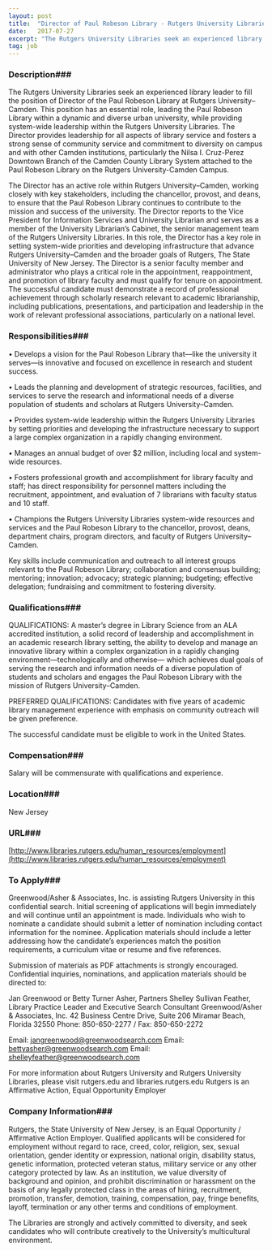 ```yaml
---
layout: post
title:  "Director of Paul Robeson Library - Rutgers University Libraries - Rutgers University Libraries"
date:   2017-07-27
excerpt: "The Rutgers University Libraries seek an experienced library leader to fill the position of Director of the Paul Robeson Library at Rutgers University–Camden. This position has an essential role, leading the Paul Robeson Library within a dynamic and diverse urban university, while providing system-wide leadership within the Rutgers University Libraries...."
tag: job
---
```


### Description###

The Rutgers University Libraries seek an experienced library leader to fill the position of Director of the Paul Robeson Library at Rutgers University–Camden. This position has an essential role, leading the Paul Robeson Library within a dynamic and diverse urban university, while providing system-wide leadership within the Rutgers University Libraries. The Director provides leadership for all aspects of library service and fosters a strong sense of community service and commitment to diversity on campus and with other Camden institutions,
particularly the Nilsa I. Cruz-Perez Downtown Branch of the Camden County Library System attached to the Paul Robeson Library on the Rutgers University-Camden Campus.

The Director has an active role within Rutgers University–Camden, working closely with key stakeholders, including the chancellor, provost, and deans, to ensure that the Paul Robeson Library continues to contribute to the mission and success of the university. The Director reports to the Vice President for Information Services and University Librarian and serves as a member of the University Librarian’s Cabinet, the senior management team of the Rutgers University Libraries. In this role, the Director has a key role in setting system-wide priorities and developing infrastructure that advance Rutgers University–Camden and the broader goals of Rutgers, The State University of New Jersey.
The Director is a senior faculty member and administrator who plays a critical role in the appointment, reappointment, and promotion of library faculty and must qualify for tenure on appointment. The successful candidate must demonstrate a record of professional achievement through scholarly research relevant to academic librarianship, including publications, presentations, and participation and leadership in the work of relevant professional associations, particularly on a national level.


### Responsibilities###


•  Develops a vision for the Paul Robeson Library that—like the university it serves—is innovative and focused on excellence in research and student success.

•  Leads the planning and development of strategic resources, facilities, and services to serve the research and informational needs of a diverse population of students and scholars at Rutgers University–Camden.

•  Provides system-wide leadership within the Rutgers University Libraries by setting priorities and developing the infrastructure necessary to support a large complex organization in a rapidly changing environment.

•  Manages an annual budget of over $2 million, including local and system-wide resources.

•  Fosters professional growth and accomplishment for library faculty and staff; has direct responsibility for personnel matters including the recruitment, appointment, and evaluation of 7 librarians with faculty status and 10 staff.

•  Champions the Rutgers University Libraries system-wide resources and services and the Paul Robeson Library to the chancellor, provost, deans, department chairs, program directors, and faculty of Rutgers
University–Camden.

Key skills include communication and outreach to all interest groups relevant to the Paul Robeson Library; collaboration and consensus building; mentoring; innovation; advocacy; strategic planning; budgeting; effective delegation; fundraising and commitment to fostering diversity.


### Qualifications###

QUALIFICATIONS: A master’s degree in Library Science from an ALA accredited institution, a solid record of leadership and accomplishment in an academic research library setting, the ability to develop and manage an innovative library within a complex organization in a rapidly changing environment—technologically and otherwise— which achieves dual goals of serving the research and information needs of a diverse population of
students and scholars and engages the Paul Robeson Library with the mission of Rutgers University–Camden.

PREFERRED QUALIFICATIONS: Candidates with five years of academic library management experience with emphasis on community outreach will be given preference.

The successful candidate must be eligible to work in the United States.


### Compensation###

Salary will be commensurate with qualifications and experience.


### Location###

New Jersey


### URL###

[http://www.libraries.rutgers.edu/human_resources/employment](http://www.libraries.rutgers.edu/human_resources/employment)

### To Apply###

Greenwood/Asher & Associates, Inc. is assisting Rutgers University in this confidential search. Initial screening of applications will begin immediately and will continue until an appointment is made. Individuals who wish to nominate a candidate should submit a letter of nomination including contact information for the nominee. Application materials should include a letter addressing how the candidate’s experiences match the position requirements, a curriculum vitae or resume and five references.

Submission of materials as PDF attachments is strongly encouraged. Confidential inquiries, nominations, and application materials should be directed to:

Jan Greenwood or Betty Turner Asher, Partners
Shelley Sullivan Feather, Library Practice Leader and Executive Search Consultant
Greenwood/Asher & Associates, Inc.
42 Business Centre Drive, Suite 206
Miramar Beach, Florida 32550
Phone: 850-650-2277 / Fax: 850-650-2272

Email: jangreenwood@greenwoodsearch.com
Email: bettyasher@greenwoodsearch.com
Email: shelleyfeather@greenwoodsearch.com

For more information about Rutgers University and Rutgers University Libraries, please visit rutgers.edu and libraries.rutgers.edu
Rutgers is an Affirmative Action, Equal Opportunity Employer


### Company Information###

Rutgers, the State University of New Jersey, is an Equal Opportunity / Affirmative Action Employer. Qualified applicants will be considered for employment without regard to race, creed, color, religion, sex, sexual orientation, gender identity or expression, national origin, disability status, genetic information, protected veteran status, military service or any other category protected by law. As an institution, we value diversity of background and opinion, and prohibit discrimination or harassment on the basis of any legally protected class in the areas of hiring, recruitment, promotion, transfer, demotion, training,
compensation, pay, fringe benefits, layoff, termination or any other terms and conditions of employment.

The Libraries are strongly and actively committed to diversity, and seek candidates who will contribute creatively to the University’s multicultural environment.



